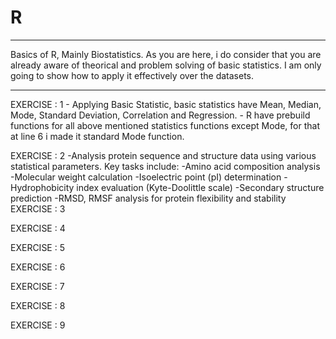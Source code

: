 # R
_________________________________________________________________________________________________________________________________________________________________________________
Basics of R, Mainly Biostatistics. As you are here,  i do consider that you are already aware of theorical and problem solving of basic statistics. I am only going to show how to apply it effectively over the datasets.
_________________________________________________________________________________________________________________________________________________________________________________

EXERCISE : 1
    - Applying Basic Statistic, basic statistics have Mean, Median, Mode, Standard Deviation, Correlation and Regression.
    - R have prebuild functions for all above mentioned statistics functions except Mode, for that at line 6 i made it standard Mode function.

EXERCISE : 2
    -Analysis protein sequence and structure data using various statistical parameters. Key tasks include:
        -Amino acid composition analysis
        -Molecular weight calculation
        -Isoelectric point (pI) determination
        -Hydrophobicity index evaluation (Kyte-Doolittle scale)
        -Secondary structure prediction
        -RMSD, RMSF analysis for protein flexibility and stability
EXERCISE : 3

EXERCISE : 4

EXERCISE : 5

EXERCISE : 6

EXERCISE : 7

EXERCISE : 8

EXERCISE : 9
